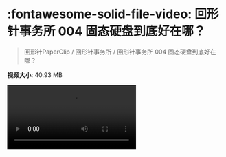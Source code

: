# :fontawesome-solid-file-video: 回形针事务所 004 固态硬盘到底好在哪？

> 回形针PaperClip / 回形针事务所 / 回形针事务所 004 固态硬盘到底好在哪？

**视频大小**: 40.93 MB

<div class="video"><video src="https://file.hsyhx.top/archive/回形针PaperClip/回形针事务所/回形针事务所 004 固态硬盘到底好在哪？.mp4" controls preload>🤔 您的浏览器不支持 video 标签</video></div>